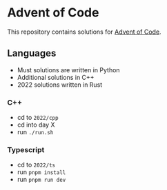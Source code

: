 # Advent of Code
This repository contains solutions for [Advent of Code](https://adventofcode.com).

## Languages
- Must solutions are written in Python
- Additional solutions in C++
- 2022 solutions written in Rust

### C++
- cd to `2022/cpp`
- cd into day X
- run `./run.sh`

### Typescript
- cd to `2022/ts`
- run `pnpm install`
- run `pnpm run dev`